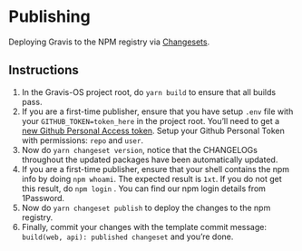 # Publishing

Deploying Gravis to the NPM registry via [Changesets](https://github.com/changesets/changesets).

## Instructions
1. In the Gravis-OS project root, do `yarn build` to ensure that all builds pass.
2. If you are a first-time publisher, ensure that you have setup `.env` file with your `GITHUB_TOKEN=token_here` in the project root. You’ll need to get a [new Github Personal Access token](https://github.com/settings/tokens/new). Setup your Github Personal Token with permissions: `repo` and `user`.
3. Now do `yarn changeset version`, notice that the CHANGELOGs throughout the updated packages have been automatically updated.
4. If you are a first-time publisher, ensure that your shell contains the npm info by doing `npm whoami`. The expected result is `1xt`. If you do not get this result, do `npm login` . You can find our npm login details from 1Password.
5. Now do `yarn changeset publish` to deploy the changes to the npm registry.
6. Finally, commit your changes with the template commit message: `build(web, api): published changeset` and you’re done.
